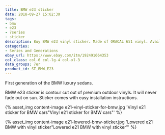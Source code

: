 ```yaml
---
title: BMW e23 sticker
date: 2018-09-27 15:02:30
tags:
- bmw
- e23
- 7series
- sticker
description: Buy BMW e23 vinyl sticker. Made of ORACAL 651 vinyl. Available in different colors.
categories:
- Series and Generations
ebay_url: https://www.ebay.com/itm/192491664353
col_class: col-6 col-lg-4 col-xl-3
data_groups: 7er
product_id: ST_BMW_E23
---
```


First generation of the BMW luxury sedans.

<!-- more -->
<!-- {% asset_img content-image bmw-e23-vinyl-sticker.jpg 'BMW e23 vinyl sticker"BMW e23 vinyl sticker"' %} -->

BMW e23 sticker is contour cut out of premium outdoor vinyls. It will never fade out on sun. Sticker comes with easy installation instructions. 

{% asset_img content-image e21-vinyl-sticker-for-bmw.jpg 'Vinyl e21 sticker for BMW cars"Vinyl e21 sticker for BMW cars"' %}

{% asset_img content-image e21-lowered-bmw-sticker.jpg 'Lowered e21 BMW with vinyl sticker"Lowered e21 BMW with vinyl sticker"' %}
